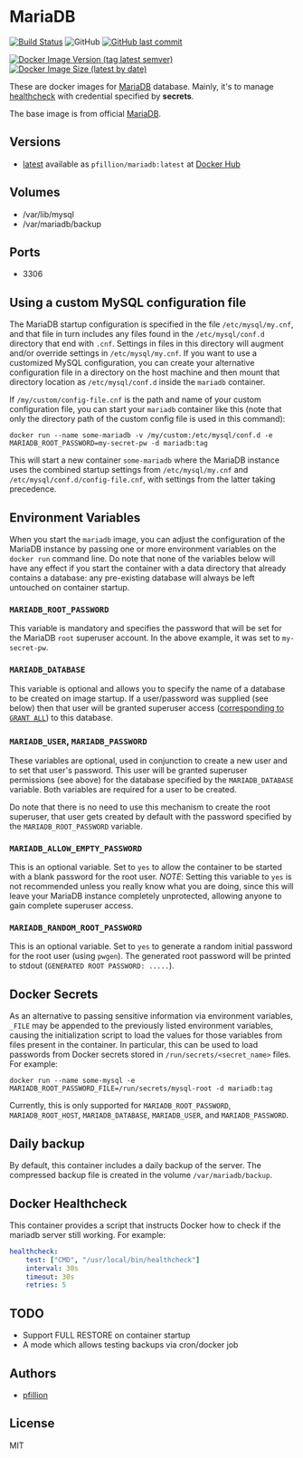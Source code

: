 # MariaDB

[![Build Status](https://drone.pfillion.com/api/badges/pfillion/mariadb/status.svg?branch=master)](https://drone.pfillion.com/pfillion/mariadb)
![GitHub](https://img.shields.io/github/license/pfillion/mariadb)
[![GitHub last commit](https://img.shields.io/github/last-commit/pfillion/mariadb?logo=github)](https://github.com/pfillion/mariadb "GitHub projet")

[![Docker Image Version (tag latest semver)](https://img.shields.io/docker/v/pfillion/mariadb/latest?logo=docker)](https://hub.docker.com/r/pfillion/mariadb "Docker Hub Repository")
[![Docker Image Size (latest by date)](https://img.shields.io/docker/image-size/pfillion/mariadb/latest?logo=docker)](https://hub.docker.com/r/pfillion/mariadb "Docker Hub Repository")

These are docker images for [MariaDB](https://mariadb.org) database. Mainly, it's to manage [healthcheck](https://docs.docker.com/engine/reference/builder/#healthcheck) with credential specified by **secrets**.

The base image is from official [MariaDB](https://hub.docker.com/_/mariadb).

## Versions

* [latest](https://github.com/pfillion/mariadb/tree/master) available as ```pfillion/mariadb:latest``` at [Docker Hub](https://hub.docker.com/r/pfillion/mariadb/)

## Volumes

* /var/lib/mysql
* /var/mariadb/backup

## Ports

* 3306

## Using a custom MySQL configuration file

The MariaDB startup configuration is specified in the file `/etc/mysql/my.cnf`, and that file in turn includes any files found in the `/etc/mysql/conf.d` directory that end with `.cnf`. Settings in files in this directory will augment and/or override settings in `/etc/mysql/my.cnf`. If you want to use a customized MySQL configuration, you can create your alternative configuration file in a directory on the host machine and then mount that directory location as `/etc/mysql/conf.d` inside the `mariadb` container.

If `/my/custom/config-file.cnf` is the path and name of your custom configuration file, you can start your `mariadb` container like this (note that only the directory path of the custom config file is used in this command):

```console
docker run --name some-mariadb -v /my/custom:/etc/mysql/conf.d -e MARIADB_ROOT_PASSWORD=my-secret-pw -d mariadb:tag
```

This will start a new container `some-mariadb` where the MariaDB instance uses the combined startup settings from `/etc/mysql/my.cnf` and `/etc/mysql/conf.d/config-file.cnf`, with settings from the latter taking precedence.

## Environment Variables

When you start the `mariadb` image, you can adjust the configuration of the MariaDB instance by passing one or more environment variables on the `docker run` command line. Do note that none of the variables below will have any effect if you start the container with a data directory that already contains a database: any pre-existing database will always be left untouched on container startup.

### `MARIADB_ROOT_PASSWORD`

This variable is mandatory and specifies the password that will be set for the MariaDB `root` superuser account. In the above example, it was set to `my-secret-pw`.

### `MARIADB_DATABASE`

This variable is optional and allows you to specify the name of a database to be created on image startup. If a user/password was supplied (see below) then that user will be granted superuser access ([corresponding to `GRANT ALL`](http://dev.mysql.com/doc/en/adding-users.html)) to this database.

### `MARIADB_USER`, `MARIADB_PASSWORD`

These variables are optional, used in conjunction to create a new user and to set that user's password. This user will be granted superuser permissions (see above) for the database specified by the `MARIADB_DATABASE` variable. Both variables are required for a user to be created.

Do note that there is no need to use this mechanism to create the root superuser, that user gets created by default with the password specified by the `MARIADB_ROOT_PASSWORD` variable.

### `MARIADB_ALLOW_EMPTY_PASSWORD`

This is an optional variable. Set to `yes` to allow the container to be started with a blank password for the root user. *NOTE*: Setting this variable to `yes` is not recommended unless you really know what you are doing, since this will leave your MariaDB instance completely unprotected, allowing anyone to gain complete superuser access.

### `MARIADB_RANDOM_ROOT_PASSWORD`

This is an optional variable. Set to `yes` to generate a random initial password for the root user (using `pwgen`). The generated root password will be printed to stdout (`GENERATED ROOT PASSWORD: .....`).

## Docker Secrets

As an alternative to passing sensitive information via environment variables, `_FILE` may be appended to the previously listed environment variables, causing the initialization script to load the values for those variables from files present in the container. In particular, this can be used to load passwords from Docker secrets stored in `/run/secrets/<secret_name>` files. For example:

```console
docker run --name some-mysql -e MARIADB_ROOT_PASSWORD_FILE=/run/secrets/mysql-root -d mariadb:tag
```

Currently, this is only supported for `MARIADB_ROOT_PASSWORD`, `MARIADB_ROOT_HOST`, `MARIADB_DATABASE`, `MARIADB_USER`, and `MARIADB_PASSWORD`.

## Daily backup

By default, this container includes a daily backup of the server. The compressed backup file is created in the volume `/var/mariadb/backup`.

## Docker Healthcheck

This container provides a script that instructs Docker how to check if the mariadb server still working. For example:

```yaml
healthcheck:
    test: ["CMD", "/usr/local/bin/healthcheck"]
    interval: 30s
    timeout: 30s
    retries: 5
```

## TODO

* Support FULL RESTORE on container startup
* A mode which allows testing backups via cron/docker job

## Authors

* [pfillion](https://github.com/pfillion)

## License

MIT
